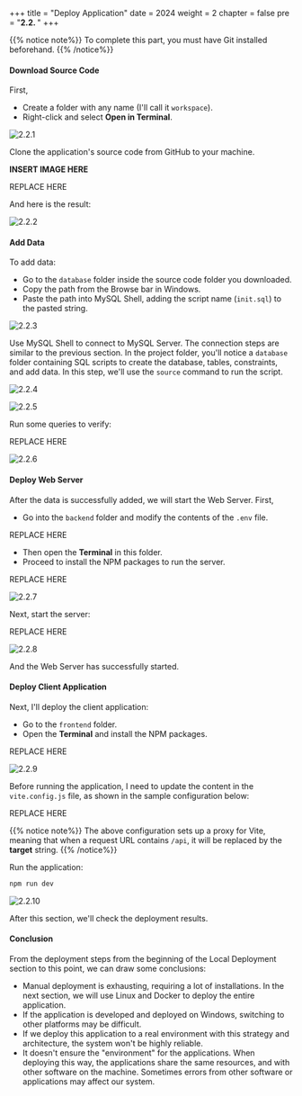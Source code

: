 +++
title = "Deploy Application"
date = 2024
weight = 2
chapter = false
pre = "<b>2.2. </b>"
+++

{{% notice note%}}
To complete this part, you must have Git installed beforehand.
{{% /notice%}}

#### Download Source Code

First,

- Create a folder with any name (I'll call it `workspace`).
- Right-click and select **Open in Terminal**.

![2.2.1](/images/2-deploy-local/2.2.1.png)

Clone the application's source code from GitHub to your machine.

**INSERT IMAGE HERE**

REPLACE HERE

And here is the result:

![2.2.2](/images/2-deploy-local/2.2.2.png)

#### Add Data

To add data:

- Go to the `database` folder inside the source code folder you downloaded.
- Copy the path from the Browse bar in Windows.
- Paste the path into MySQL Shell, adding the script name (`init.sql`) to the pasted string.

![2.2.3](/images/2-deploy-local/2.2.3.png)

Use MySQL Shell to connect to MySQL Server. The connection steps are similar to the previous section. In the project folder, you'll notice a `database` folder containing SQL scripts to create the database, tables, constraints, and add data. In this step, we'll use the `source` command to run the script.

![2.2.4](/images/2-deploy-local/2.2.4.png)

![2.2.5](/images/2-deploy-local/2.2.5.png)

Run some queries to verify:

REPLACE HERE

![2.2.6](/images/2-deploy-local/2.2.6.png)

#### Deploy Web Server

After the data is successfully added, we will start the Web Server. First,

- Go into the `backend` folder and modify the contents of the `.env` file.

REPLACE HERE

- Then open the **Terminal** in this folder.
- Proceed to install the NPM packages to run the server.

REPLACE HERE

![2.2.7](/images/2-deploy-local/2.2.7.png)

Next, start the server:

REPLACE HERE

![2.2.8](/images/2-deploy-local/2.2.8.png)

And the Web Server has successfully started.

#### Deploy Client Application

Next, I'll deploy the client application:

- Go to the `frontend` folder.
- Open the **Terminal** and install the NPM packages.

REPLACE HERE

![2.2.9](/images/2-deploy-local/2.2.9.png)

Before running the application, I need to update the content in the `vite.config.js` file, as shown in the sample configuration below:

REPLACE HERE

{{% notice note%}}
The above configuration sets up a proxy for Vite, meaning that when a request URL contains `/api`, it will be replaced by the **target** string.
{{% /notice%}}

Run the application:

```bash
npm run dev
```

![2.2.10](/images/2-deploy-local/2.2.10.png)

After this section, we'll check the deployment results.

#### Conclusion

From the deployment steps from the beginning of the Local Deployment section to this point, we can draw some conclusions:

- Manual deployment is exhausting, requiring a lot of installations. In the next section, we will use Linux and Docker to deploy the entire application.
- If the application is developed and deployed on Windows, switching to other platforms may be difficult.
- If we deploy this application to a real environment with this strategy and architecture, the system won't be highly reliable.
- It doesn't ensure the "environment" for the applications. When deploying this way, the applications share the same resources, and with other software on the machine. Sometimes errors from other software or applications may affect our system.
